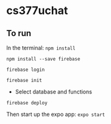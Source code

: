 # cs377uchat

## To run

In the terminal: 
```npm install```

```npm install --save firebase```

```firebase login```

```firebase init```
* Select database and functions

```firebase deploy```

Then start up the expo app:
```expo start```
